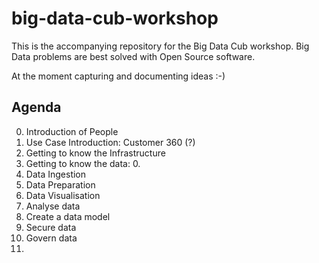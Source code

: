 # big-data-cub-workshop
This is the accompanying repository for the Big Data Cub workshop. Big Data problems are best solved with Open Source software.

At the moment capturing and documenting ideas :-)

## Agenda

0. Introduction of People
0. Use Case Introduction: Customer 360 (?)
0. Getting to know the Infrastructure
0. Getting to know the data:
   0.
0. Data Ingestion
0. Data Preparation
0. Data Visualisation
0. Analyse data
0. Create a data model
0. Secure data
0. Govern data
0. 
